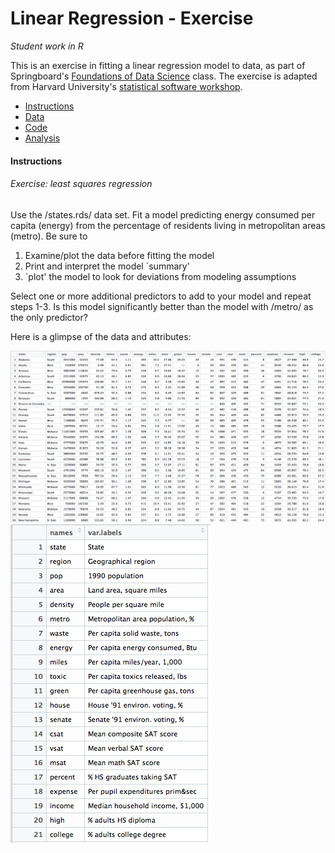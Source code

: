 Linear Regression - Exercise
============================

_Student work in R_

This is an exercise in fitting a linear regression model to data, as part of Springboard's [Foundations of Data Science](https://www.springboard.com/workshops/data-science/learn#1090-data-analysis-in-depth) class. The exercise is adapted from Harvard University's [statistical software workshop](http://tutorials.iq.harvard.edu/R/Rstatistics/Rstatistics.html).


- [Instructions]()
- [Data](data)
- [Code]()
- [Analysis]()

#### Instructions

###### Exercise: least squares regression

Use the /states.rds/ data set. Fit a model predicting energy consumed per capita (energy) from the percentage of residents living in metropolitan areas (metro). Be sure to

1. Examine/plot the data before fitting the model
2. Print and interpret the model `summary'
3. `plot' the model to look for deviations from modeling assumptions

Select one or more additional predictors to add to your model and repeat steps 1-3. Is this model significantly better than the model with /metro/ as the only predictor?

Here is a glimpse of the data and attributes:

![sampledata01](plots/sampledata01.png)
![attributes](plots/sampledata02.png)



